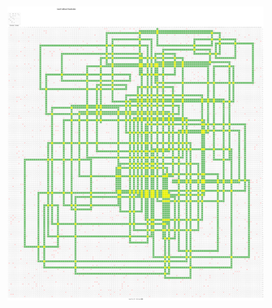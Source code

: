 ![screenshot](https://github.com/mausam-mantracare/adventofcode-2024/blob/main/guard-gallivant-viz/guard_gallivant_part1.png)
